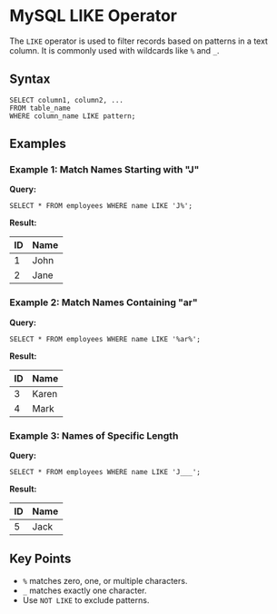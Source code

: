 <!DOCTYPE html>
<html lang="en">
<head>
    <meta charset="UTF-8">
    <meta name="viewport" content="width=device-width, initial-scale=1.0">
    
</head>
<body>
    <h1>MySQL LIKE Operator</h1>
    <p>The <code>LIKE</code> operator is used to filter records based on patterns in a text column. It is commonly used with wildcards like <code>%</code> and <code>_</code>.</p>
    <h2>Syntax</h2>
    <pre><code>SELECT column1, column2, ...
FROM table_name
WHERE column_name LIKE pattern;</code></pre>
    <h2>Examples</h2>
    <section>
        <h3>Example 1: Match Names Starting with "J"</h3>
        <p><strong>Query:</strong></p>
        <pre><code>SELECT * FROM employees WHERE name LIKE 'J%';</code></pre>
        <p><strong>Result:</strong></p>
        <table>
            <thead>
                <tr>
                    <th>ID</th>
                    <th>Name</th>
                </tr>
            </thead>
            <tbody>
                <tr><td>1</td><td>John</td></tr>
                <tr><td>2</td><td>Jane</td></tr>
            </tbody>
        </table>
    </section>
    <section>
        <h3>Example 2: Match Names Containing "ar"</h3>
        <p><strong>Query:</strong></p>
        <pre><code>SELECT * FROM employees WHERE name LIKE '%ar%';</code></pre>
        <p><strong>Result:</strong></p>
        <table>
            <thead>
                <tr>
                    <th>ID</th>
                    <th>Name</th>
                </tr>
            </thead>
            <tbody>
                <tr><td>3</td><td>Karen</td></tr>
                <tr><td>4</td><td>Mark</td></tr>
            </tbody>
        </table>
    </section>
    <section>
        <h3>Example 3: Names of Specific Length</h3>
        <p><strong>Query:</strong></p>
        <pre><code>SELECT * FROM employees WHERE name LIKE 'J___';</code></pre>
        <p><strong>Result:</strong></p>
        <table>
            <thead>
                <tr>
                    <th>ID</th>
                    <th>Name</th>
                </tr>
            </thead>
            <tbody>
                <tr><td>5</td><td>Jack</td></tr>
            </tbody>
        </table>
    </section>
    <h2>Key Points</h2>
    <ul>
        <li><code>%</code> matches zero, one, or multiple characters.</li>
        <li><code>_</code> matches exactly one character.</li>
        <li>Use <code>NOT LIKE</code> to exclude patterns.</li>
    </ul>
</body>
</html>
